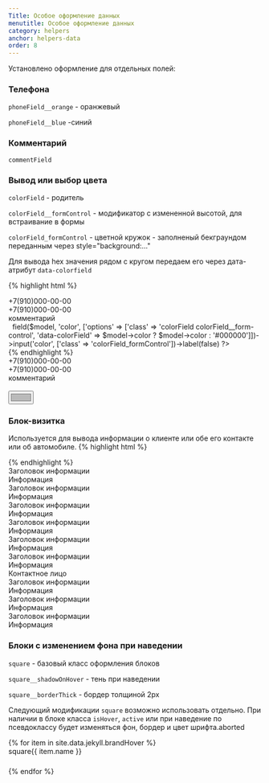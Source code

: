 ```yaml
---
Title: Особое оформление данных
menutitle: Особое оформление данных
category: helpers
anchor: helpers-data
order: 8
---
```


Установлено оформление для отдельных полей:

### Телефона

`phoneField__orange` - оранжевый

`phoneField__blue`  -синий

### Комментарий

`commentField`

### Вывод или выбор цвета

`colorField` - родитель 

`colorField__formControl` - модификатор с измененной высотой, для встраивание в формы

`colorField_formControl` - цветной кружок - заполненый бекграундом переданным через style="background:..."

Для вывода hex значения рядом с кругом передаем его через дата-атрибут `data-colorfield`

{% highlight html %}
  <div class="phoneField__orange">+7(910)000-00-00</div>
  <div class="phoneField__blue">+7(910)000-00-00</div>
  <div class="commentField">комментарий</div>
  <div class="form-group"> 
      <label class="control-label bg-clear active">&nbsp;</label>
      <?= $form->field($model, 'color', ['options' => ['class' => 'colorField colorField__form-control', 'data-colorField' => $model->color ? $model->color : '#000000']])->input('color', ['class' => 'colorField_formControl'])->label(false) ?>
  </div>
{% endhighlight %}
<div class="bs-docs-example">
  <div class="phoneField__orange mb-10">+7(910)000-00-00</div>
  <div class="phoneField__blue mb-10">+7(910)000-00-00</div>
  <div class="commentField">комментарий</div>
  <div class="form-group">
    <label class="control-label bg-clear active">&nbsp;</label>
    <div class="colorField colorField__form-control" data-colorfield="#BABABA">
      <input type="color" id="" class="colorField_formControl" name="" value="#BABABA">
    </div>
  </div>
</div>

### Блок-визитка
Используется для вывода информации о клиенте или обе его контакте или об автомобиле.
{% highlight html %}
  <div class="d-flex">
    <div class="blockBusinessCardLeft">
        <div class="blockBusinessCardLeft_image blockBusinessCardLeft_image__personal">
          <img src="" />
        </div>
    </div>
    <div class="blockBusinessCardRight">
    </div>
  </div>
{% endhighlight %}
<div class="bs-docs-example">
    <div class="d-flex mb-10">
        <div class="blockBusinessCardLeft">
            <div class="blockBusinessCardLeft_image blockBusinessCardLeft_image__personal"></div>
        </div>
        <div class="blockBusinessCardRight">
            <div class="row">
                <div class="col-sm-3">
                    <label class="control-label">Заголовок информации</label>
                    <div>Информация</div>
                </div> 
                <div class="col-sm-3">
                    <label class="control-label">Заголовок информации</label>
                    <div>Информация</div>
                </div> 
                <div class="col-sm-3">
                    <label class="control-label">Заголовок информации</label>
                    <div>Информация</div>
                </div> 
            </div> 
        </div>
    </div>
    <div class="d-flex mb-10">
        <div class="blockBusinessCardLeft">
            <div class="blockBusinessCardLeft_image blockBusinessCardLeft_image__auto"></div>
        </div>
        <div class="blockBusinessCardRight">
            <div class="row">
                <div class="col-sm-3">
                    <label class="control-label">Заголовок информации</label>
                    <div>Информация</div>
                </div> 
                <div class="col-sm-3">
                    <label class="control-label">Заголовок информации</label>
                    <div>Информация</div>
                </div> 
                <div class="col-sm-3">
                    <label class="control-label">Заголовок информации</label>
                    <div>Информация</div>
                </div> 
            </div> 
        </div>
    </div>
    <div class="padding-10 border border-grey4 border__dotted mb-20">
        <div class="unityBlock_header">
            <div class="unityBlock_headerItem overflow-ellipsis">
                <div class="d-inline-flex align-center fz13 text-grey4 mr-20">Контактное лицо</div>
            </div>
            <div class="unityBlock_headerItem">
            </div>
        </div>
        <div class="unityBlock_body">
            <div class="d-flex">
                <div class="blockBusinessCardLeft pl-0">
                    <div class="blockBusinessCardLeft_image blockBusinessCardLeft_image__contact"></div>
                </div>
                <div class="blockBusinessCardRight pr-0">
                    <div class="row">
                        <div class="col-sm-3">
                            <label class="control-label">Заголовок информации</label>
                            <div>Информация</div>
                        </div> 
                        <div class="col-sm-3">
                            <label class="control-label">Заголовок информации</label>
                            <div>Информация</div>
                        </div> 
                        <div class="col-sm-3">
                            <label class="control-label">Заголовок информации</label>
                            <div>Информация</div>
                        </div> 
                    </div> 
                </div>
            </div>
        </div>
    </div>
</div>

### Блоки с изменением фона при наведении

`square` - базовый класс оформления блоков

`square__shadowOnHover` - тень при наведении

`square__borderThick` - бордер толщиной 2px

Следующий модификации `square` возможно использовать отдельно. При наличии в блоке класса `isHover`, `active` или при наведение по псевдоклассу будет изменяться фон, бордер и цвет шрифта.aborted

<div class="bs-docs-example">
  <div class="row">
    {% for item in site.data.jekyll.brandHover %}
      <div class="col-2 mb-10"><div class="square square{{ item.name }}" style="height:40px"><span class="fz14">square{{ item.name }}</span></div></div>
    {% endfor %}
  </div>
</div>
